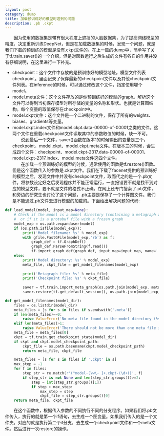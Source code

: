 ```yaml
---
layout: post
category: dump
title: 加载预训练好的模型时遇到的问题
description: .pb .ckpt
---
```


　　因为使用的数据集是带有很大程度上遮挡的人脸数据集，为了提高网络模型的精度，决定重新训练DeepNet，但是在加载数据集的时候，发现一个问题，就是我们下载的预训练的模型是没有.ckpt文件的。在上一篇的dump中，简单写了关于tf.train.saver()的一个介绍，但是对函数运行之后生成的文件有各自的作用并没有仔细说明，在这里进行一下补充。
- checkpoint：这个文件中存放的是预训练好的模型地址。模型文件列表checkpoint。里面记录了保存最新的checkpoint文件以及其他checkpoint文件列表。在inference的时候，可以通过修改这个文件，指定使用哪个model。
- model.meta文件：这个文件存放的是你预训练好的模型的graph。解析这个文件可以得到当初保存模型时所存储的变量的名称和形状。也就是计算图结构。每个变量的取值保存在checkpoint中。
- model.ckpt文件：这个文件是一个二进制的文件，保存了所有的weights、biases、gradients等变量。
- model.ckpt.index文件和model.ckpt.data-00000-of-00001之类的文件。这两个文件在重载checkpoint文件读取其中的参数取值的时候，缺一不可。<br>
　　说到最后一个文件，saver()函数在版本1的时候输出的变量是三个，checkpoint、model.ckpt、model.ckpt.meta文件。在版本三的时候，会生成四个文件：checkpoint、model.ckpt-2317.data-00000-of-00001、model.ckpt-2317.index、model.meta文件这四个文件。<br>
　　在加载一个预训练好的模型的时候，通常使用的函数是tf.restore()函数。但是这个函数传入的参数是.ckpt文件。我们在下载了facenet提供的预训练好的模型之后，发现文件中并没有checkpoint文件，取而代之的是一个.pb文件。将参数设定好之后发现程序并不能正常运行，一直报错要不就是找不到对应的模型文件，要不就是文件的格式不正确。在网上还专门搜索了.pb文件，和旁边的研究生也讨论了这个问题，.pb主要是保存了一个计算图文件。我们是不能通过.pb文件去进行模型的加载的。下面给出解决问题的代码:

```python 
def load_model(model, input_map=None):
    # Check if the model is a model directory (containing a metagraph and a checkpoint file)
    #  or if it is a protobuf file with a frozen graph
    model_exp = os.path.expanduser(model)
    if (os.path.isfile(model_exp)):
        print('Model filename: %s' % model_exp)
        with gfile.FastGFile(model_exp,'rb') as f:
            graph_def = tf.GraphDef()
            graph_def.ParseFromString(f.read())
            tf.import_graph_def(graph_def, input_map=input_map, name='')
    else:
        print('Model directory: %s' % model_exp)
        meta_file, ckpt_file = get_model_filenames(model_exp)
        
        print('Metagraph file: %s' % meta_file)
        print('Checkpoint file: %s' % ckpt_file)
      
        saver = tf.train.import_meta_graph(os.path.join(model_exp, meta_file), input_map=input_map)
        saver.restore(tf.get_default_session(), os.path.join(model_exp, ckpt_file))

def get_model_filenames(model_dir):
    files = os.listdir(model_dir)
    meta_files = [s for s in files if s.endswith('.meta')]
    if len(meta_files)==0:
        raise ValueError('No meta file found in the model directory (%s)' % model_dir)
    elif len(meta_files)>1:
        raise ValueError('There should not be more than one meta file in the model directory (%s)' % model_dir)
    meta_file = meta_files[0]
    ckpt = tf.train.get_checkpoint_state(model_dir)
    if ckpt and ckpt.model_checkpoint_path:
        ckpt_file = os.path.basename(ckpt.model_checkpoint_path)
        return meta_file, ckpt_file

    meta_files = [s for s in files if '.ckpt' in s]
    max_step = -1
    for f in files:
        step_str = re.match(r'(^model-[\w\- ]+.ckpt-(\d+))', f)
        if step_str is not None and len(step_str.groups())>=2:
            step = int(step_str.groups()[1])
            if step > max_step:
                max_step = step
                ckpt_file = step_str.groups()[0]
    return meta_file, ckpt_file
```
　　在这个函数中，根据传入参数的不同执行不同的分支程序。如果我们将.pb文件传入，执行的就是第一个if语句，去生成一个图变量。如果我们传入的是一个文件夹，对应的就是执行第二个if分支，去生成一个checkpoint文件和一个meta文件。然后进行一次restore的操作。